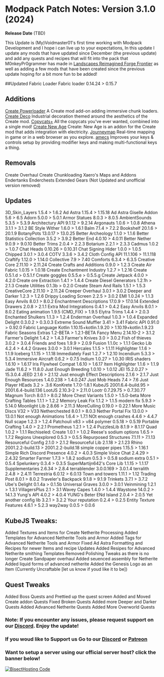 # Modpack Patch Notes: Version 3.1.0 (2024)
**Release Date** (TBD)

This Update is (My)Voidmaster01's first time working with Modpack Development and I hope i can live up to your expectations, In this update I update any mods that have updated since December (the previous update) and add any quests and recipes that will fit into the pack that M0nkeyPr0grammer has made in [Landscapes Reimagined Forge Frontier](https://modrinth.com/modpack/landscapes-reimagined-forge-frontier) as well as adding a few mods that have been created since the previous update hoping for a bit more fun to be added! 

##Updated Fabric Loader
Fabric loader 0.14.24 > 0.15.7

## Additions
[Create Powerloader](https://modrinth.com/mod/create-power-loader-fabric) A Create mod add-on adding immersive chunk loaders.
[Create Deco](https://modrinth.com/mod/create-deco) Industrial decoration themed around the aesthetics of the Create mod.
[Copycats+](https://modrinth.com/mod/copycats/version/1.1.1-mc1.20.1-fabric) All the copycats you've ever wanted, combined into a single mod!
[Create New Age](https://modrinth.com/mod/create-new-age) Create: New Age is an addon for the Create mod that adds integration with electricity.
[Journeymap](https://modrinth.com/mod/journeymap) Real-time mapping in game or in a web browser as you explore.
[amecs](https://modrinth.com/mod/amecs) Improves your keys & controls setup by providing modifier keys and making multi-functional keys a thing.

## Removals
Create Overhaul
Create Chunkloading
Xaero's Maps and Addons
Endertanks
Enderchests
Extended Gears (Not Updated and unofficial version removed)

## Updates
3D_Skin_Layers 1.5.4 > 1.6.2
Ad Astra 1.15.4 > 1.15.18
Ad Astra Giselle Addon 5.6 > 6.5
Adorn 5.0.0 > 5.0.1
Armor Statues 8.0.3 > 8.0.5
AmbientSounds 5.3.5 > 5.3.9 
Architectury API 9.1.12 > 9.2.14
Argonauts 1.0.6 > 1.0.8
Athena 3.1.1 > 3.1.2
BE Style Wither 1.6.0 > 1.6.1
Balm 7.1.4 > 7.2.2
Bookshelf 20.1.6 > 20.1.9
BotanyPots 13.0.17 > 13.0.25
Better Archeology 1.1.0 > 1.1.6
Better Statistics Collection 3.5.2 > 3.9.2
Better End 4.0.10 > 4.0.11
Better Nether 9.0.9 > 9.0.10
Better Trims 2.0.4 > 2.2.3
Botarium 2.2.1 > 2.3.3
Cadmus 1.0.2 > 1.0.7
Chat Heads 0.10.26 > 0.10.31
Chat Signing Hider 1.0.0 > 1.0.5
Chipped 3.0.1 > 3.0.4
COTV 3.3.6 > 3.4.2
Cloth Config API 11.1.106 > 11.1.118
Craftify 1.12.0 > 1.14.0
Collective 7.9 > 7.40
Comforts 6.3.4 > 6.3.5
Creative Core 2.11.10 > 2.11.24
Create Crafts and Additions 0.9.0 > 1.2.3
Create Air Fabric 1.0.15 > 1.0.18
Create Enchantment Industry 1.2.7 > 1.2.16
Create 0.5.1.d > 0.5.1.f
Create goggles 0.5.5.e > 0.5.5.g
Create Jetpack 4.0.0 > 4.2.0
Create ore Extraction 1.4.1 > 1.4.4
Create Diesel Generators 1.2.1h > 2.1.3
Create Utilities 0.1.3b > 0.2.0
Create Steam And Rails 1.5.1 > 1.5.3
CreativeCore 2.11.10 > 2.11.24
Creeper Overhaul 3.0.1 > 3.0.2
Deeper and Darker 1.2.3 > 1.2.6
Drippy Loading Screen 2.2.5 > 3.0.2
EMI 1.0.24 > 1.1.3
Easy Anvils 8.0.1 > 8.0.2
Enchantment Descriptions 17.0.9 > 17.0.14
Extended Drawers 2.0.8 > 2.1.1
Extra Mod Integrations 0.4.1 > 0.4.2
Easy Anvils 8.0.1 > 8.0.2
Eating animation 1.9.5 (CMD_FIX) > 1.9.5
Elytra Trims 1.4.4 > 2.0.3
Enchanted Shulkers 1.1.3 > 1.2.4
Enderman Overhaul 1.0.3 > 1.0.4
Expanded Delight 0.3.0.2 > 0.3.0.3
Extreme Sound Muffler 3.41 > 3.41
Fabric API 0.91.0 > 0.92.0
Fabric Language Kotlin 1.10.15+kotlin.1.9.20 > 1.10.19+kotlin.1.9.23
Fabric Seasons Extras 1.2-BETA > 1.2.1-BETA
Fancy Menu 2.14.10-2 > 3.1.2
Farmer's Delight 1.4.2 > 1.4.3
Farmer's Knives 3.0 > 3.0.2
Fish of thieves 3.0.2 > 3.0.4
Friends and foes 1.9.9 > 2.0.9
Fusion 1.1.0c > 1.1.1
Gecko Lib 4.2.4 > 4.4.2
Graves 3.0.0 > 3.0.1
Hercales 1.1.5 > 1.1.11
Highlighter 1.1.6 > 1.1.9
Iceberg 1.1.15 > 1.1.18
Immediately Fast 1.2.7 > 1.2.10
Incendium 5.3.3 > 5.3.4
Immersive Aircraft 0.6.2 > 0.7.5
Indium 1.0.27 > 1.0.30
IRIS shaders 1.6.10 > 1.6.17
Iris Flywheel Compat 1.6.10 > 1.6.17
Item Highlighter 1.1.6 > 1.1.9
Jade 11.6.2 > 11.8.0
Just Enough Breeding 1.0.10 > 1.0.12
JEI 15.2.0.27 > 15.3.0.4
JEED 2.1.6 > 2.1.12
Just enough Effect Descriptions 2.1.6 > 2.1.7
Just Enough Resources 1.4.0.238 > 1.4.0.247
Just Mob Heads 7.4 > 7.6
Just Player HEads 3.2 > .3.6
KonKrete 1.7.0-1.8.1
KubeJS 2001.6.4-build.95 > 2001.6.4-build.136
LootJS 2.10.3-2 > 2.11.0
Lootr 0.7.29.75 > 0.7.30.77
Magnum Torch 8.0.1 > 8.0.2
More Chest Variants 1.5.0 > 1.5.0-beta
More Crafting Tables 1.1.1 > 1.2.2
Memory Leak Fix 1.1.2 > 1.1.5
modern fix 5.9.3 > 5.14.0
Moonlight Lib 2.8.66 > 2.11.3
MoreCulling 0.19.0 > 0.22.1
More Music Discs V32 > V33
Netherchested 8.0.1 > 8.0.3
Nether Portal Fix 13.0.0 > 13.0.1
Not enough Animations 1.6.4 > 1.7.1
NOt enough crashes 4.4.6 > 4.4.7
Null scape 1.2.3 > 1.2.4
Patchouli v83 > v84
polymer 0.5.18 > 0.5.19
Portable Crafting 1.4.0 > 2.2.1
Prometheus 1.2.1 > 1.2.4
PuzzlesLib 8.1.9 > 8.1.17
Quad 1.0.2 > 1.1.1
Rechiseled: Create 1.0.1 > 1.0.2
Reese's sodium options 1.6.5 > 1.7.2
Regions Unexplored 0.5.3 > 0.5.5
Repurposed Structures 7.1.11 > 7.1.13
Resourceful Config 2.1.0 > 2.1.2
Resourceful Lib 2.1.18 > 2.1.23
Rhino 2001.2.2-build.13 > 2001.2.2-build.18
simple copper pipes 1.15.5 > 1.16.1
Simple Rich Discord Presence 4.0.2 > 4.0.3
Simple Voice Chat 2.4.29 > 2.4.32
Smarter Farmer 1.7.3 > 1.8.2
sodium 0.5.3 > 0.5.8
sodium extra 0.5.1 > 0.5.4
Spelunkery 0.3.4 > 0.3.5
SuperMartijn642's Core Lib 1.1.15 > 1.1.17
Supplementaries 2.6.34 > 2.8.4
terrablender 3.0.0.169 > 3.0.1.4
terralith 2.4.8 > 2.4.11
Terrestria 6.0.12 > 6.0.13
Town and towers 1.11.1 > 1.12
Trading Post 8.0.1 > 8.0.2
Traveler's Backpack 9.1.8 > 9.1.9
Trinkets 3.7.1 > 3.7.2
Ube's Delight 0.1.4a > 0.1.5b
Universal Graves 3.0.0 > 3.0.1
Veinmining 1.2.1 > 1.3.1 
VillagersPlus 2.1 > 3.1
Wavey Capes 1.4.0 > 1.4.4
Waystone 14.0.2 > 14.1.3
Yung's API 4.0.2 > 4.0.4
YUNG's Beter ENd Island 2.0.4 > 2.0.5
Yet another config lib 3.2.1 > 3.2.2
Your reputation 0.2.4 > 0.2.5
Entity Texture Features 4.6.1 > 5.2.3
way2way 0.0.5 > 0.0.6

## KubeJS Tweaks:
Added Textures and Items for Create Netherite Processing
Added Templates for Advanced Netherite Tools and Armor
Added Tags for Advanced Netherite Tools and Armor
Fixed Ad Astra Formatting and Recipes for newer Items and recipe Updates
Added Resipes for Advanced Netherite smithing Templates
Removed Polishing Tweaks as there is no longer Create Sandpaper overhaul
Added seuenced assembly for Netherite
Added liquid forms of advanced netherite
Added the Genesis Logo as an Item (Currently Uncraftable [let us know if youd like it to be])

## Quest Tweaks
Added Boss Quests and Prettied up the quest screen
Added and Moved Create addon Quests
Fixed Broken Quests
Added more Deeper and Darker Quests
Added Advanced Netherite Quests
Added More Overworld Quests


### Note: If you encounter any issues, please request support on our [Discord](https://discord.gg/quenZthXgy). Enjoy the update!
### If you woud like to Support us Go to our [Discord](https://discord.gg/quenZthXgy) or [Patreon](https://www.patreon.com/landscapes_reimagined)
### Want to setup a server using our official server host? click the banner below!
[![BisectHosting Code](https://raw.githubusercontent.com/M0nkeyPr0grammer/Landscapes-Reimagined/main/BH_Landscape_Reimagined.png)](https://bisecthosting.com/M0nkeyPr0grammer?r=modrinth+chanelog)